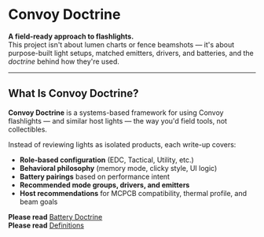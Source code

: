 # Convoy Doctrine

**A field-ready approach to flashlights.**  
This project isn't about lumen charts or fence beamshots — it's about purpose-built light setups, matched emitters, drivers, and batteries, and the *doctrine* behind how they're used.

---

## What Is Convoy Doctrine?

**Convoy Doctrine** is a systems-based framework for using Convoy flashlights — and similar host lights — the way you'd field tools, not collectibles.

Instead of reviewing lights as isolated products, each write-up covers:

-  **Role-based configuration** (EDC, Tactical, Utility, etc.)
-  **Behavioral philosophy** (memory mode, clicky style, UI logic)
-  **Battery pairings** based on performance intent
-  **Recommended mode groups, drivers, and emitters**
-  **Host recommendations** for MCPCB compatibility, thermal profile, and beam goals

**Please read** [Battery Doctrine](https://github.com/TheSmashy/ConvoyLights/blob/main/Battery.md)  
**Please read** [Definitions](https://github.com/TheSmashy/ConvoyLights/blob/main/Definitions.md)  
